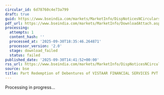 ```yaml
---
circular_id: 6d78760c4e73a799
draft: true
guid: https://www.bseindia.com/markets/MarketInfo/DispNoticesNCirculars.aspx?Noticeid={166D7D22-6B94-4964-B0CC-ACA592544FDA}&noticeno=20250930-91&dt=09/30/2025&icount=91&totcount=114&flag=0
pdf_url: https://www.bseindia.com/markets/MarketInfo/DownloadAttach.aspx?id=20250930-91&attachedId=
processing:
  attempts: 1
  content_hash: ''
  processed_at: '2025-09-30T18:35:46.264871'
  processor_version: '2.0'
  stage: download_failed
  status: failed
published_date: '2025-09-30T14:41:52+00:00'
rss_url: https://www.bseindia.com/markets/MarketInfo/DispNoticesNCirculars.aspx?Noticeid={166D7D22-6B94-4964-B0CC-ACA592544FDA}&noticeno=20250930-91&dt=09/30/2025&icount=91&totcount=114&flag=0
source: bse
title: Part Redemption of Debentures of VISTAAR FINANCIAL SERVICES PVT LTD
---
```


Processing in progress...